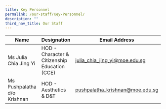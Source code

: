 ```yaml
---
title: Key Personnel
permalink: /our-staff/Key-Personnel/
description: ""
third_nav_title: Our Staff
---
```

| Name | Designation | Email Address |
| -------- | -------- | -------- |
|Ms Julia Chia Jing Yi | HOD - Character & Citizenship Education (CCE) |julia_chia_jing_yi@moe.edu.sg |
| Ms Pushpalatha d/o Krishnan     | HOD - Aesthetics & D&T     | pushpalatha_krishnan@moe.edu.sg     |